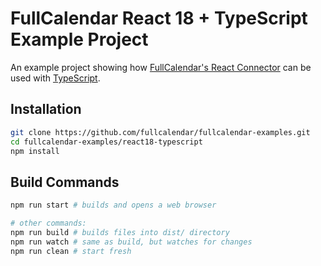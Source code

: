 
# FullCalendar React 18 + TypeScript Example Project

An example project showing how [FullCalendar's React Connector](https://fullcalendar.io/docs/react) can be used with [TypeScript](https://www.typescriptlang.org/).


## Installation

```bash
git clone https://github.com/fullcalendar/fullcalendar-examples.git
cd fullcalendar-examples/react18-typescript
npm install
```


## Build Commands

```bash
npm run start # builds and opens a web browser

# other commands:
npm run build # builds files into dist/ directory
npm run watch # same as build, but watches for changes
npm run clean # start fresh
```
